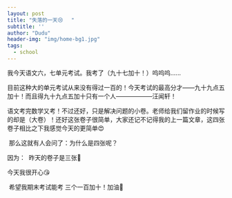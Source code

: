 ```yaml
---
layout: post
title: "失落的一天😢　 "
subtitle: ''
author: "Dudu"
header-img: "img/home-bg1.jpg"
tags:
  - school
---
```


我今天语文六，七单元考试。我考了（九十七加十！）呜呜呜......

   目前这种大的单元考试从来没有得过一百的！今天考试的最高分才——九十九点五加十！而且得九十九点五加十只有一个人——————汪闻轩！

语文考完数学又考！不过还好，只是解决问题的小卷。老师给我们留作业的时候写的却是（大卷）！还好这张卷子很简单，大家还记不记得我的上一篇文章，这四张卷子相比之下我感觉今天的更简单😍

​    那么这就有人会问了：为什么是四张呢？

  因为：
​     昨天的卷子是三张🤣

今天我很开心😘 

​      希望我期末考试能考   三个一百加十！加油👊


